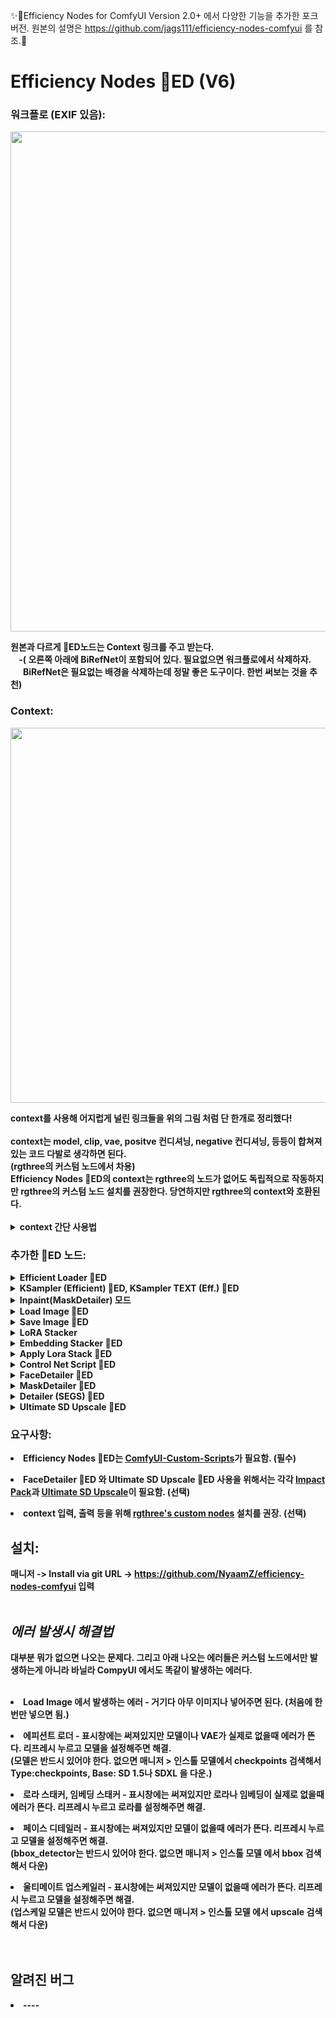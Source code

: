 ✨🍬Efficiency Nodes for ComfyUI Version 2.0+ 에서 다양한 기능을 추가한 포크 버전. 원본의 설명은 https://github.com/jags111/efficiency-nodes-comfyui 를 참조.🍬


<b> Efficiency Nodes 💬ED (V6)
=======
### 워크플로 (EXIF 있음):
<p align="left">
  <img src="https://github.com/user-attachments/assets/22246adb-ab46-48ae-ad57-58206d98630e" width="800" style="display: inline-block;">
</p>
원본과 다르게 💬ED노드는 Context 링크를 주고 받는다.<br>
&nbsp;&nbsp;&nbsp;&nbsp;-( 오른쪽 아래에 BiRefNet이 포함되어 있다. 필요없으면 워크플로에서 삭제하자.<br>
&nbsp;&nbsp;&nbsp;&nbsp;&nbsp;&nbsp;BiRefNet은 필요없는 배경을 삭제하는데 정말 좋은 도구이다. 한번 써보는 것을 추천)<br>

### Context:
<p align="left">
  <img src="https://github.com/jags111/efficiency-nodes-comfyui/assets/43065065/1c55eecb-7c9d-402d-bf3d-9ecb4c109d3d" width="600" style="display: inline-block;">
</p>
context를 사용해 어지럽게 널린 링크들을 위의 그림 처럼 단 한개로 정리했다!<br><br>
context는 model, clip, vae, positve 컨디셔닝, negative 컨디셔닝, 등등이 합쳐져 있는 코드 다발로 생각하면 된다.<br>
(rgthree의 커스텀 노드에서 차용)<br>
Efficiency Nodes 💬ED의 context는 rgthree의 노드가 없어도 독립적으로 작동하지만 rgthree의 커스텀 노드 설치를 권장한다. 당연하지만 rgthree의 context와 호환된다.<br><br>
<details>
  <summary><b>context 간단 사용법</b></summary>
<ul>
<p align="left">
  <img src="https://github.com/jags111/efficiency-nodes-comfyui/assets/43065065/cf795977-8ab6-4646-9d28-02737122cd88" width="300" style="display: inline-block;"><br>
  context에서 특정한 요소를 추출하려면 위의 그림처럼 rgthree의 context 노드로 추출할 수 있다.</p>
<p align="left">
  <img src="https://github.com/jags111/efficiency-nodes-comfyui/assets/43065065/d82d0bd1-45fc-4f72-8cd8-15b61693db8c" width="300" style="display: inline-block;"><br>
  context에 특정한 요소를 입력하려면 위의 그림처럼 하면된다.</p>
</ul></details>

### 추가한 💬ED 노드:
<!-------------------------------------------------------------------------------------------------------------------------------------------------------->
<details>
    <summary><b>Efficient Loader 💬ED</b></summary>
<ul>
    <p></p>
    <li>클릭 한번으로 Txt2Img, Img2Img, Inpaint 모드 설정이 가능하다.<br><i>(Txt2Img로 설정시 처음에 연결된 Ksampler (Efficient) 💬ED의 denoise 값이 자동으로 1로 설정됨.)</i><br>
      <img src="https://github.com/jags111/efficiency-nodes-comfyui/assets/43065065/0f8549b8-cbe0-4662-b922-df21545e2d8f" width="250" style="display: inline-block;">
      </li>
    <p></p>
    <li>Inpaint(MaskDetailer) 모드가 추가 되었다.<br><i>(그냥 Inpaint를 사용하면 점점 화질이 열화되는데 Impact Pack의 MaskDetailer를 임포트 시켰다.</i><br>
      <i>자세한 것은 Inpaint(MaskDetailer)에서 설명.)</i><br>
      <img src="https://github.com/jags111/efficiency-nodes-comfyui/assets/43065065/5b04b764-f995-4350-b897-e42041686a2d" width="250" style="display: inline-block;">
      </li>
    <li>seed, cfg, sampler, scheduler를 설정하고 <code>context</code>에 저장. 후에 Ksampler (Efficient) 💬ED등에서 그 설정값을 이용할 수 있다.</li>
    <p></p>
    <li>오른 클릭에 드롭다운 메뉴 추가.<br>
        <img src="https://github.com/jags111/efficiency-nodes-comfyui/assets/43065065/47995eca-94fb-4e52-b77b-2a53e9f292d0" width="150" style="display: inline-block;">
        <p> "🔍 View model info..."는 모델의 정보를 표시한다.<br>          
          <img src="https://github.com/jags111/efficiency-nodes-comfyui/assets/43065065/f7cf378c-cd8a-49cb-9389-5681caacf130" width="250" style="display: inline-block;"><br>
          <i>("🔍 View model info..."는 크기가 큰 모델은 해쉬값을 찾느라 '첫' 로딩이 느리다. 처음 한번은 "Use as preview"를 눌러 주는걸 권장.)</i><br></p>
        <p> "📐 Aspect Ratio..."는 image_width와 image_height에 선택한 값을 입력한다.<br>
          <img src="https://github.com/jags111/efficiency-nodes-comfyui/assets/43065065/f92fdd33-ddcb-4b42-904c-4c67a52e4aa0" width="250" style="display: inline-block;"><br>
          <i>(Txt2Img 모드로 이미지를 만들 때 편리하다. ◆ 표시는 추천 해상도)</i><br></p>
    </li>
    <li>모델 선택시 프리뷰 이미지 표시<br>
        <img src="https://github.com/jags111/efficiency-nodes-comfyui/assets/43065065/9ff41533-ba10-4707-a61b-61167aea23a9" width="250" style="display: inline-block;"><br>
          <i>(이름 입력 창은 하위 폴더별로 서브메뉴가 만들어지며 "🔍 View model info..."에서 "Use as preview"했던 이미지를 모델 선택시 보여준다.</i><br>
          <i>모델의 프리뷰 이미지가 있다면 이름 옆에 '*'로 표시된다.</i><br>
          <i>폴더와 모델이 함께 있을땐 유형 별로 정렬이 안되는데 그땐 폴더 이름 맨 앞에 <code>-</code>를 붙여주면 정렬이 된다.)</i><br>
    </li>
    <p></p>
    <li>Tiled VAE 인코딩<br>
        <img src="https://github.com/jags111/efficiency-nodes-comfyui/assets/43065065/b160f24f-09f6-460f-a1a4-e906077ff61b" width="300" style="display: inline-block;"><br>
          - 오른 클릭 > Property Panel에서 Use tiled VAE encode를 true로 하면 VAE 인코딩시에 Tiled VAE 인코딩을 사용한다.<br>
          - Tiled VAE 인코딩은 큰 이미지를 VRAM이 부족해도 인코딩할 수 있다. 대신 기본보다 느리다.<br>
    </li>
    <p></p>
    <li>로라, 임베딩, 컨트롤 넷 스태커를 <code>lora_stack</code>과 <code>cnet_stack</code>에 입력 가능.</li>
    <p></p>
    <li>positive와 negative 프롬프트 텍스트 박스 내장. <code>token_normalization</code>과 <code>weight_interpretation</code>에서 프롬프트 <a href="https://github.com/BlenderNeko/ComfyUI_ADV_CLIP_emb">인코딩</a> 방식 설정 가능.</li>
    <p></p>
    <li>Efficient Loader 💬ED에서 context로 출력하는 값은: model, clip, vae, positive, negative, latent, images, seed, cfg, sampler, scheduler, clip_width=image_width, clip_height=image_height, text_pos_g=positive_text, text_neg_g=negative_text 이다.</li>
</ul>
</details>
<!-------------------------------------------------------------------------------------------------------------------------------------------------------->
<details>
    <summary><b>KSampler (Efficient) 💬ED</b>, <b>KSampler TEXT (Eff.) 💬ED</b></summary>
<p></p>
- 원래 에피션트 노드에서 context를 입력 받을 수 있게 수정.<p></p>
- 이미지를 샘플링 후 context와 OUTPUT_IMAGE에 출력한다. SOURCE_IMAGE는 입력받은 이미지.<p></p>
- KSampler TEXT (Eff.) 💬ED는 배경 제작용으로 따로 프롬프트 텍스트 입력창을 추가한 버전.<br>
  (KSampler TEXT (Eff.) 💬ED가 생성하는 이미지 사이즈는 image_source_to_use로 선택에 따라 context의 이미지 또는 latent를 참조하고 텍스트 입력창의 프롬프트 텍스트는 context에 저장하지 않는다.)
<p align="left">
  <img src="https://github.com/jags111/efficiency-nodes-comfyui/assets/43065065/37ca01cb-0b8e-4e14-9d86-7dcf09c3a481" width="500">
</p>
    <p></p>
    <li>set_seed_cfg_sampler 설정으로 context에서 seed, cfg, sampler, scheduler 설정을 가져오기 또는 내보내기가 가능<br>
      <img src="https://github.com/jags111/efficiency-nodes-comfyui/assets/43065065/57694db3-b520-47ef-b401-8fcbfd1eb63b" width="250" style="display: inline-block;"><br>
      - from node to ctx는 현재 노드의 seed, cfg, sampler, scheduler 설정을 context에 내보내기<br>
      - from context는 context에서 seed, cfg, sampler, scheduler 설정을 가져오기<br>
      - from node only는 현재 노드의 seed, cfg, sampler, scheduler 설정을 이용하고 context에 저장하지는 않는다.<br>
    </li>    
    <p></p>
    <li>VAE decode 설정<br
      - 샘플링 후 이미지 생성을 위한 vae 디코딩시에 무엇을 사용할지 선택할 수 있다.<br>
      - Properties Panel에서 Use tiled VAE decode를 true로 하면 된다.<br>
      - Tiled VAE 디코딩은 큰 이미지를 VRAM이 부족해도 디코딩할 수 있다. 대신 기본보다 느리다.
    </li>
</details>
<!-------------------------------------------------------------------------------------------------------------------------------------------------------->
<details>
    <summary><b>Inpaint(MaskDetailer) 모드</b></summary>
<p></p>
- Efficient Loader 💬ED에서 Inpaint(MaskDetailer) 모드를 선택하면 에피션트 샘플러 💬ED가 마스크 디테일러 모드로 변경된다.<p></p>
- Impact Pack의 MaskDetailer를 그대로 통합시켰다.<p></p>
- 인페인트에 정말 탁월하고 화질의 열화가 일어나지 않는다.<br>
  (사용법은 기존의 MaskDetailer와 동일하다.)
<p align="left">
  <img src="https://github.com/jags111/efficiency-nodes-comfyui/assets/43065065/09e4dfd2-e1f7-4118-8bb2-2adcdca236d0" width="500">
</p>
    
    
</details>
<!-------------------------------------------------------------------------------------------------------------------------------------------------------->
<details>
    <summary><b>Load Image 💬ED</b></summary>
<p></p>
<p align="left">
  <img src="https://github.com/jags111/efficiency-nodes-comfyui/assets/43065065/6defb14b-7492-4a75-919a-f5632bc77ec5" width="300">
</p>
- 원래 Load Image에서 프롬프트 텍스트를 출력하게 수정한 노드이다.<p></p>
<li>큐를 돌리면 아래처럼 프롬프트, seed, 이미지 사이즈가 표시된다. <br>
  <img src="https://github.com/jags111/efficiency-nodes-comfyui/assets/43065065/5b18adb0-5e8e-4cc0-963d-287cb5d19e38" width="500"><br>
  (아쉽게도 이미 설치된 노드의 프롬프트만 추출할 수 있으며, 설치되지 않은 노드는 추출하지 못한다.)<br>
</li>
</details>
<!-------------------------------------------------------------------------------------------------------------------------------------------------------->
<details>
<p></p>
    <summary><b>Save Image 🔔ED</b></summary>
<p></p>
<p align="left">
  <img src="https://github.com/jags111/efficiency-nodes-comfyui/assets/43065065/8e730793-1c61-4152-90a7-343de68d16a6" width="300">
</p>
- 원래 Save Image에서 Context입력을 추가하고 이미지를 입력 받으면 종소리가 들리게 수정한 노드.<p></p>
<li>Properties Panel에서 다음처럼 종소리 재생을 끄고 켜거나 음량을 조절할 수 있다. (음량 범위:0 ~ 1)<br>
  <img src="https://github.com/jags111/efficiency-nodes-comfyui/assets/43065065/946fcc7f-6a06-4377-bfde-4516d616bd55" width="500"><br>
</li>
<p></p>
<li>종소리를 바꾸고 싶으면 efficiency-nodes-comfyui\js\assets\notify.mp3 를 변경하면 된다.</li>
</details>
<!-------------------------------------------------------------------------------------------------------------------------------------------------------->
<details>
  <p></p>
  <summary><b>LoRA Stacker</b></summary>
  <p></p>
  <p align="left">
  <img src="https://github.com/jags111/efficiency-nodes-comfyui/assets/43065065/857d98ec-b7f5-4957-9fc3-68a7245829cc" width="300">
  </p>
  - 최대 8개까지의 로라를 한번에 로딩할 수있는 노드이다.<p></p>
  <p></p>
  <li>Efficient Loader 💬ED와 마찬가지로 이름 입력 창은 하위 폴더별로 서브메뉴가 만들어지며 로라의 프리뷰 이미지 표시<br>
    <img src="https://github.com/jags111/efficiency-nodes-comfyui/assets/43065065/68240631-6962-4601-9f7a-2913a9eebedb" width="300"><br>
    <i>(로라의 프리뷰 이미지가 있다면 이름 옆에 '*'로 표시된다.</i><br>
    <i>폴더와 로라가 함께 있을땐 유형 별로 정렬이 안되는데 그땐 폴더 이름 맨 앞에 <code>-</code>를 붙여주면 정렬이 된다.)</i><br>
  </li>
  <p></p>
  <li>"🔍 View model info..."는 아래처럼 트리거 워드(Trained words)를 찾는데 편리하다.<br>
    <img src="https://github.com/jags111/efficiency-nodes-comfyui/assets/43065065/fe112563-4189-4d7e-aa41-72b8030fa69a" width="400">
  </li>
</details>
<!-------------------------------------------------------------------------------------------------------------------------------------------------------->
<details>
  <p></p>
  <summary><b>Embedding Stacker 💬ED</b></summary>
  <p></p>
  <p align="left">
  <img src="https://github.com/jags111/efficiency-nodes-comfyui/assets/43065065/66ca8ba4-f6e9-4881-ba8f-e737d8609515" width="400">
  </p>
  - 임베딩 일일이 치는거 스펠링도 기억안나고 짜증나서 하나 만들었다.<br>
  <i>(기능은 단순하게 💬ED 로더 positive, negative의 맨 마지막에 임베딩 문자열을 추가해준다.</i><br>
  <i> 💬ED 로더만 사용 가능함.)</i><br>
  <p></p>
  - 로라 스태커와 동일하게 "🔍 View model info..."로 정보를 볼 수 있다.<p></p>
</details>
<!-------------------------------------------------------------------------------------------------------------------------------------------------------->
<details>
  <p></p>
  <summary><b>Apply Lora Stack 💬ED</b></summary>
  <p></p>
  <p align="left">
  <img src="https://github.com/jags111/efficiency-nodes-comfyui/assets/43065065/f6e03a34-b05b-43fc-99be-2366610dd1ed" width="400">
  </p>
  - 로라 적용 시점을 늦추기 위해서 만든 노드이다. <br>
  <i>(💬ED 로더가 로라 스택을 로딩한 시점에서 로라가 적용되는데 FreeU나 IPAdapter등을 사용하면 로라를 적용한 모델을 변경하게 된다.</i><br>
  <i> {ex: 모델 로딩 -> 로라 적용 -> FreeU 또는 IPAdapter}</i><br>
  <i> 이것을 {모델 로딩 -> FreeU 또는 IPAdapter -> 로라 적용} 이렇게 순서를 바꾸게 하기 위해서 만든 노드이다.)</i><br>
  <p></p>
  <li>Context노드와 비슷하게 생겻듯이 동일한 기능을 한다. 단지 로라 스택 적용만 추가되었을 뿐이다.</li>
  <p></p>
  <li>Properties Panel에서 로라 적용을 켜고 끌 수 있으며, 로라 적용을 끄면 본래대로 💬ED 로더에서 로라 스택을 적용하고, Context노드와 완전히 같은 기능을 하게 된다.<br>
    <img src="https://github.com/jags111/efficiency-nodes-comfyui/assets/43065065/93cc64d6-9f85-47b9-ae59-a3faaeafb8ee" width="400">
  </li>
  <p></p>
  <li>로라 적용 순서를 바꾸면 이미지가 미묘하게 달라진다. 하지만 실제로 테스트하면 로라 적용을 미리 했을 때(Apply Lora Stack의 기능을 껐을 때) 더 퀄리티가 좋았다.</li>  
</details>
<!-------------------------------------------------------------------------------------------------------------------------------------------------------->
<details>
  <p></p>
  <summary><b>Control Net Script 💬ED</b></summary>
  <p></p>
  <p align="left">
  <img src="https://github.com/jags111/efficiency-nodes-comfyui/assets/43065065/4ebd0668-f182-40a0-a882-35fb485ede5c" width="400">
  </p>
  - 컨트롤넷 스크립트. 샘플러와 연결하여 컨트롤넷을 사용하는 노드.<br>
  <i>(KSampler (Efficient) 💬ED 또는 KSampler TEXT (Eff.) 💬ED에서만 동작한다.)</i><br>
</details>
<!-------------------------------------------------------------------------------------------------------------------------------------------------------->
<details>
  <p></p>
  <summary><b>FaceDetailer 💬ED</b></summary>
  <p></p>
  <p align="left">
  <img src="https://github.com/jags111/efficiency-nodes-comfyui/assets/43065065/3c79367f-e2f7-4f3c-bffe-48be9a6627c9" width="250">
  </p>
  - Impact pack의 FaceDetailer 애드온. Impact pack이 설치되지 않았다면 보이지 않는다.<p></p>
  - context를 입력받을 수 있게 수정한 버전.<p></p>
  - 💬ED 샘플러와 마찬가지로 set_seed_cfg_sampler 설정이 있으며, 각종 모델 로더를 통합한 노드.<p></p>
  <li>아래처럼 wildcard에 프롬프트 텍스트를 입력할 수 있다.<br>
    <img src="https://github.com/jags111/efficiency-nodes-comfyui/assets/43065065/9a8533a3-c1aa-4aac-b33a-f9c24636a790" width="400"><br>
    <i>(FaceDetailer 💬ED에서 눈을 더 반짝이게 하고 싶다던가 표정을 바꾸고 싶을 때 유용하다.</i><br>
    <i>프롬프트 텍스트를 입력하면 context의 프롬프트는 무시하고 입력된 프롬프트를 우선 사용한다.)</i><br>
  </li>
</details>
<details>
  <p></p>
  <summary><b>MaskDetailer 💬ED</b></summary>
  <p></p>
  <p align="left">
  <img src="https://github.com/jags111/efficiency-nodes-comfyui/assets/43065065/87bbd155-8b06-423d-b8e8-04a8f55b223d" width="250">
  </p>
  - Impact pack의 MaskDetailer 애드온. Impact pack이 설치되지 않았다면 보이지 않는다.<p></p>
  - context를 입력받을 수 있게 수정한 버전.<p></p>
  - 💬ED 샘플러와 마찬가지로 set_seed_cfg_sampler 설정이 있음.<p></p>
</details>
<details>
  <p></p>
  <summary><b>Detailer (SEGS) 💬ED</b></summary>
  <p></p>
  <p align="left">
  <img src="https://github.com/jags111/efficiency-nodes-comfyui/assets/43065065/c538b972-0e14-4b53-861d-ed0f78da0248" width="250">
  </p>
  - Impact pack의 Detailer (SEGS) 애드온. Impact pack이 설치되지 않았다면 보이지 않는다.<p></p>
  - context를 입력받을 수 있게 수정한 버전.<p></p>
  - 💬ED 샘플러와 마찬가지로 set_seed_cfg_sampler 설정이 있음.<p></p>
</details>
<details>
  <p></p>
  <summary><b>Ultimate SD Upscale 💬ED</b></summary>
  <p></p>
  <p align="left">
  <img src="https://github.com/jags111/efficiency-nodes-comfyui/assets/43065065/34fc20e4-8577-4716-9197-f63a31a6a31f" width="200">
  </p>
  - Ultimate SD Upscale의 애드온. Ultimate SD Upscale이 설치되지 않았다면 보이지 않는다.<p></p>
  - context를 입력받을 수 있게 수정한 버전.<p></p>
  - 💬ED 샘플러와 마찬가지로 set_seed_cfg_sampler 설정이 있으며, upscale 모델 로더를 통합한 노드.
</details>
<p></p>

### 요구사항:
<li>Efficiency Nodes 💬ED는 <a href="https://github.com/pythongosssss/ComfyUI-Custom-Scripts">ComfyUI-Custom-Scripts</a>가 필요함. <b>(필수)</b></li></li>
<p></p>
<li>FaceDetailer 💬ED 와 Ultimate SD Upscale 💬ED 사용을 위해서는 각각 <a href="https://github.com/ltdrdata/ComfyUI-Impact-Pack">Impact Pack</a>과 <a href="https://github.com/ssitu/ComfyUI_UltimateSDUpscale">Ultimate SD Upscale</a>이 필요함. <b>(선택)</b></li>
<p></p>
<li>context 입력, 출력 등을 위해 <a href="https://github.com/rgthree/rgthree-comfy">rgthree's custom nodes</a> 설치를 권장. <b>(선택)</b></li>
<p></p>

## **설치:**
매니저 -> Install via git URL -> https://github.com/NyaamZ/efficiency-nodes-comfyui 입력<br><br>

## ***에러 발생시 해결법***
대부분 뭐가 없으면 나오는 문제다. 그리고 아래 나오는 에러들은 커스텀 노드에서만 발생하는게 아니라 바닐라 CompyUI 에서도 똑같이 발생하는 에러다.<br><br>

<li>Load Image 에서 발생하는 에러 - 거기다 아무 이미지나 넣어주면 된다. (처음에 한번만 넣으면 됨.)</li><p></p>

<li>에피션트 로더 - 표시창에는 써져있지만 모델이나 VAE가 실제로 없을때 에러가 뜬다. 리프레시 누르고 모델을 설정해주면 해결.<br>
                         (모델은 반드시 있어야 한다. 없으면 매니저 > 인스톨 모델에서 checkpoints 검색해서 Type:checkpoints, Base: SD 1.5나 SDXL 을 다운.)</li><p></p>

<li>로라 스태커, 임베딩 스태커 - 표시창에는 써져있지만 로라나 임베딩이 실제로 없을때 에러가 뜬다. 리프레시 누르고 로라를 설정해주면 해결.</li><p></p>

<li>페이스 디테일러 - 표시창에는 써져있지만 모델이 없을때 에러가 뜬다. 리프레시 누르고 모델을 설정해주면 해결.<br>
                              (bbox_detector는 반드시 있어야 한다. 없으면 매니저 > 인스톨 모델 에서 bbox 검색해서 다운)</li><p></p>

<li>울티메이트 업스케일러 - 표시창에는 써져있지만 모델이 없을때 에러가 뜬다. 리프레시 누르고 모델을 설정해주면 해결.<br>
                                (업스케일 모델은 반드시 있어야 한다. 없으면 매니저 > 인스톨 모델 에서 upscale 검색해서 다운)</li><br><br>



## 알려진 버그
<li>----</li><p></p>
